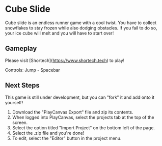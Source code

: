 # Cube Slide

Cube slide is an endless runner game with a cool twist. You have to collect snowflakes to stay frozen while also dodging obstacles. If you fail to do so, your ice cube will melt and you will have to start over!

## Gameplay

Please visit [Shortech]{https://www.shortech.tech) to play!

Controls:
Jump - Spacebar

## Next Steps

This game is still under development, but you can "fork" it and add onto it yourself!

1. Download the "PlayCanvas Export" file and zip its contents.
2. When logged into PlayCanvas, select the projects tab at the top of the screen.
3. Select the option titled "Import Project" on the bottom left of the page.
4. Select the .zip file and you're done!
5. To edit, select the "Editor" button in the project menu. 
